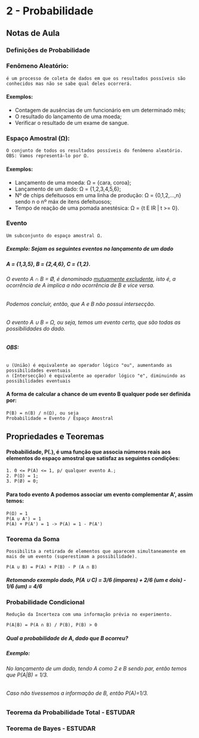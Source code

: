 # 2 - Probabilidade

## Notas de Aula

### Definições de Probabilidade

### **Fenômeno Aleatório:** 
```
é um processo de coleta de dados em que os resultados possíveis são conhecidos mas não se sabe qual deles ocorrerá.
```

#### Exemplos:
- Contagem de ausências de um funcionário em um determinado mês;
- O resultado do lançamento de uma moeda; 
- Verificar o resultado de um exame de sangue.

### **Espaço Amostral (Ω):**
```
O conjunto de todos os resultados possíveis do fenômeno aleatório. 
OBS: Vamos representá-lo por Ω.
```

#### Exemplos:
- Lançamento de uma moeda: Ω = {cara, coroa};
- Lançamento de um dado: Ω = {1,2,3,4,5,6};
- Nº de chips defeituosos em uma linha de produção: Ω = {0,1,2,...,n} sendo n o nº máx de itens defeituosos;
- Tempo de reação de uma pomada anestésica: Ω = {t E IR | t >= 0}.

### **Evento**
```
Um subconjunto do espaço amostral Ω.
```

##### Exemplo: Sejam os seguintes eventos no lançamento de um dado
##### A = {1,3,5}, B = {2,4,6}, C = {1,2}.

###### O evento A ∩ B = Ø, é denominado [mutuamente excludente](https://pt.wikipedia.org/wiki/Eventos_mutuamente_exclusivos), isto é, a ocorrência de A implica a não ocorrência de B e vice versa.
###### Podemos concluir, então, que A e B não possui intersecção.

###### O evento A ∪ B = Ω, ou seja, temos um evento certo, que são todas as possibilidades do dado.

###### **OBS:** 
```
∪ (União) é equivalente ao operador lógico "ou", aumentando as possibilidades eventuais
∩ (Intersecção) é equivalente ao operador lógico "e", diminuindo as possibilidades eventuais
```

#### A forma de calcular a chance de um evento B qualquer pode ser definida por:
```
P(B) = n(B) / n(Ω), ou seja
Probabilidade = Evento / Espaço Amostral  
```

## Propriedades e Teoremas

#### Probabilidade, P(.), é uma função que associa números reais aos elementos do espaço amostral que satisfaz as seguintes condições:
```
1. 0 <= P(A) <= 1, p/ qualquer evento A.;
2. P(Ω) = 1;
3. P(Ø) = 0;
```

#### Para todo evento A podemos associar um evento complementar A', assim temos:
```
P(Ω) = 1
P(A ∪ A') = 1
P(A) + P(A') = 1 -> P(A) = 1 - P(A')
```

### Teorema da Soma
```
Possibilita a retirada de elementos que aparecem simultaneamente em mais de um evento (superestimam a possibilidade).
```
```
P(A ∪ B) = P(A) + P(B) - P (A ∩ B)
```
##### Retomando exemplo dado, P(A ∪ C) = 3/6 (ímpares) + 2/6 (um e dois) - 1/6 (um) = 4/6 


### Probabilidade Condicional
```
Redução da Incerteza com uma informação prévia no experimento.
```
```
P(A|B) = P(A ∩ B) / P(B), P(B) > 0
```
##### Qual a probabilidade de A, dado que B ocorreu?
##### Exemplo:
###### No lançamento de um dado, tendo A como 2 e B sendo par, então temos que P(A|B) = 1/3.
###### Caso não tivessemos a informação de B, então P(A)=1/3.

### Teorema da Probabilidade Total - ESTUDAR
### Teorema de Bayes - ESTUDAR
